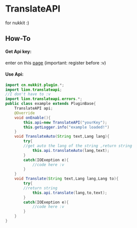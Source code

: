# TranslateAPI
for nukkit :)

## How-To

#### Get Api key:
enter on this [page](https://tech.yandex.com/keys/get/?service=trnsl) (important: register before :v)
#### Use Api:
```java
import cn.nukkit.plugin.*;
import lion.translateapi;
//I don't have to :v
import lion.translateapi.errors.*;
public class example extends PluginBase{
    TranslateAPI api;
    @Override
    void onEnable(){
        this.api=new TranslateAPI("yourKey");
        this.getLogger.info("example loaded!")
    }
    void TranslateAuto(String text,Lang lang){
        try{
        //get auto the lang of the string ,return string
            this.api.translateAuto(lang,text);
        }
        catch(IOExeption e){
            //code here :v
        }
    }
    void Translate(String text,Lang lang,Lang to){
        try{
        //return string
            this.api.translate(lang,to,text);
        }
        catch(IOExeption e){
            //code here :v
        }
    }
}
```
